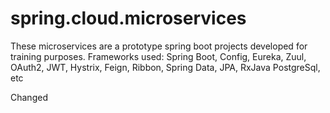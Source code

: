 # spring.cloud.microservices

These microservices are a prototype spring boot projects developed for training purposes. Frameworks used: Spring Boot, Config, Eureka, Zuul, OAuth2, JWT, Hystrix, Feign, Ribbon, Spring Data, JPA, RxJava PostgreSql, etc 

Changed